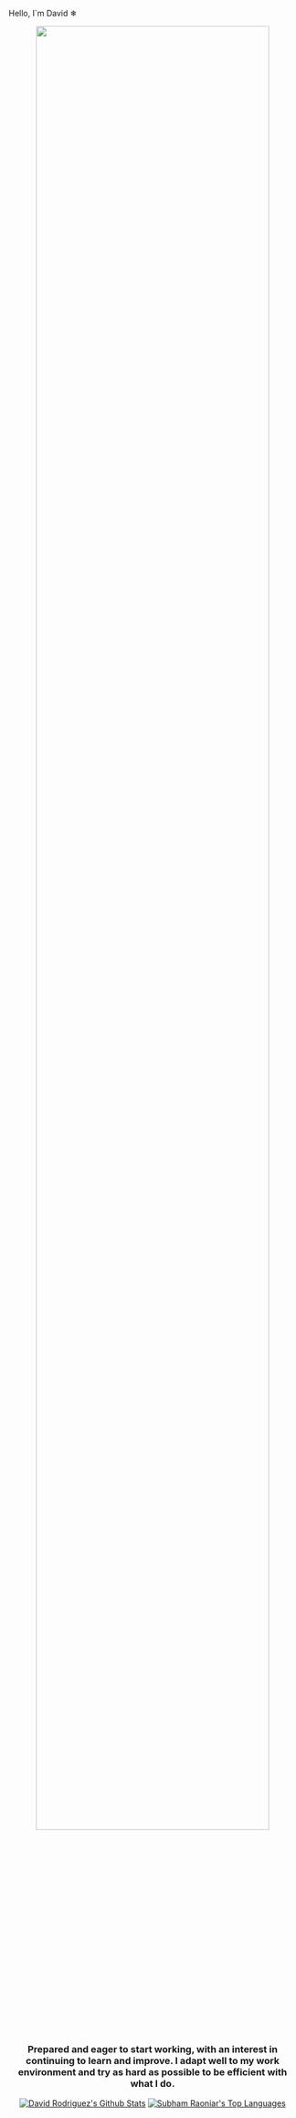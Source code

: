 Hello, I`m David ❄
<div align="center">
 <img width="90%" src="https://user-images.githubusercontent.com/57682619/125846331-49721166-6ca2-4b95-9d08-a6980260ed09.gif" style="border-radius: 30px !important" />
</div>

<h3 align="center">Prepared and eager to start working, with an interest in continuing to learn and improve. 
I adapt well to my work environment and try as hard as possible to be efficient with what I do.</h3>

<div align="center" style="margin-top: 10px;">
 
 <a href="https://github.com/SubhamRaoniar28/github-readme-stats"><img alt="David Rodriguez's Github Stats" src="https://github-readme-stats.vercel.app/api?username=daviidrf&show_icons=true&count_private=true&theme=tokyonight&hide_border=true&bg_color=0D1117" /></a>
  <a href="https://github.com/SubhamRaoniar28/github-readme-stats"><img alt="Subham Raoniar's Top Languages" src="https://github-readme-stats.vercel.app/api/top-langs/?username=daviidrf&langs_count=8&count_private=true&layout=compact&theme=tokyonight&hide_border=true&bg_color=0D1117" /></a>

 </div>


